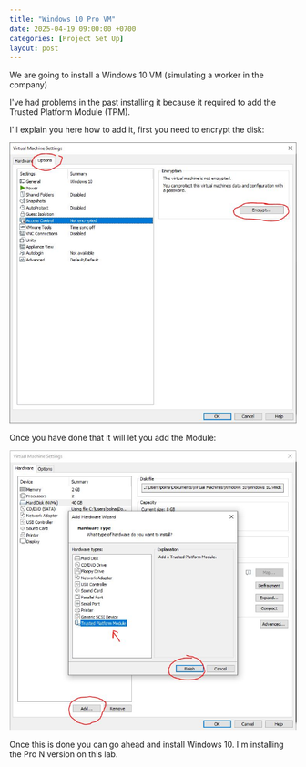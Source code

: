 ```yaml
---
title: "Windows 10 Pro VM"
date: 2025-04-19 09:00:00 +0700
categories: [Project Set Up]
layout: post
---
```


We are going to install a Windows 10 VM (simulating a worker in the company)

I've had problems in the past installing it because it required to add the Trusted Platform Module (TPM).

I'll explain you here how to add it, first you need to encrypt the disk:

![Encrypt Disk](/assets/images/Windows10-en.JPG)

Once you have done that it will let you add the Module:

![TPM](/assets/images/TPM.JPG)

Once this is done you can go ahead and install Windows 10. I'm installing the Pro N version on this lab.
